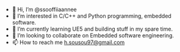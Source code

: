 - 👋 Hi, I’m @ssooffiiaannee
- 👀 I’m interested in C/C++ and Python programming, embedded software.
- 🌱 I’m currently learning UE5 and building stuff in my spare time.
- 💞️ I’m looking to collaborate on Embedded software engineering.
- 📫 How to reach me h.sousou97@gmail.com

<!---
ssooffiiaannee/ssooffiiaannee is a ✨ special ✨ repository because its `README.md` (this file) appears on your GitHub profile.
You can click the Preview link to take a look at your changes.
--->
